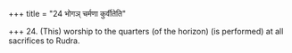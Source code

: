 +++
title = "24 भोगञ् चर्मणा कुर्वीतेति"

+++
24. (This) worship to the quarters (of the horizon) (is performed) at all sacrifices to Rudra.
